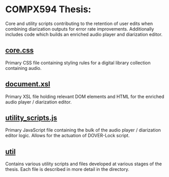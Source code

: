 <!-- Project Title -->
# COMPX594 Thesis: 

<!-- Project Description -->
Core and utility scripts contributing to the retention of user edits when combining diarization outputs for error rate improvements. Additionally includes code which builds an enriched audio player and diarization editor. 

<!-- Files -->
## [core.css](core.css)
Primary CSS file containing styling rules for a digital library collection containing audio.

## [document.xsl](document.xsl)
Primary XSL file holding relevant DOM elements and HTML for the enriched audio player / diarization editor.

## [utility_scripts.js](utility_scripts)
Primary JavaScript file containing the bulk of the audio player / diarization editor logic. Allows for the actuation of DOVER-Lock script.

<!-- Directories -->
## [util](util)
Contains various utility scripts and files developed at various stages of the thesis. Each file is described in more detail in the directory.